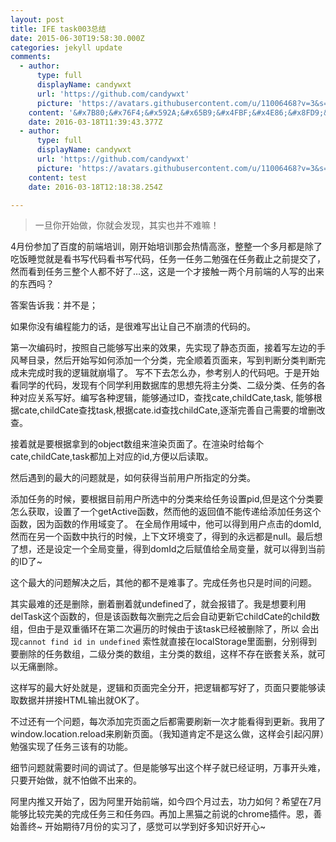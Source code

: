 ```yaml
---
layout: post
title: IFE task003总结
date: 2015-06-30T19:58:30.000Z
categories: jekyll update
comments:
  - author:
      type: full
      displayName: candywxt
      url: 'https://github.com/candywxt'
      picture: 'https://avatars.githubusercontent.com/u/11006468?v=3&s=73'
    content: '&#x7B80;&#x76F4;&#x592A;&#x65B9;&#x4FBF;&#x4E86;&#x8FD9;&#x4E2A;&#x8BC4;&#x8BBA;&#x7CFB;&#x7EDF;'
    date: 2016-03-18T11:39:43.377Z
  - author:
      type: full
      displayName: candywxt
      url: 'https://github.com/candywxt'
      picture: 'https://avatars.githubusercontent.com/u/11006468?v=3&s=73'
    content: test
    date: 2016-03-18T12:18:38.254Z

---
```

> 一旦你开始做，你就会发现，其实也并不难嘛！

4月份参加了百度的前端培训，刚开始培训那会热情高涨，整整一个多月都是除了吃饭睡觉就是看书写代码看书写代码，任务一任务二勉强在任务截止之前提交了，
然而看到任务三整个人都不好了…这，这是一个才接触一两个月前端的人写的出来的东西吗？

答案告诉我：并不是；

如果你没有编程能力的话，是很难写出让自己不崩溃的代码的。

第一次编码时，按照自己能够写出来的效果，先实现了静态页面，接着写左边的手风琴目录，然后开始写如何添加一个分类，完全顺着页面来，写到判断分类判断完成未完成时我的逻辑就崩塌了。
写不下去怎么办，参考别人的代码吧。于是开始看同学的代码，发现有个同学利用数据库的思想先将主分类、二级分类、任务的各种对应关系写好。编写各种逻辑，能够通过ID，查找cate,childCate,task,
能够根据cate,childCate查找task,根据cate.id查找childCate,逐渐完善自己需要的增删改查。

接着就是要根据拿到的object数组来渲染页面了。在渲染时给每个cate,childCate,task都加上对应的id,方便以后读取。

然后遇到的最大的问题就是，如何获得当前用户所指定的分类。

添加任务的时候，要根据目前用户所选中的分类来给任务设置pid,但是这个分类要怎么获取，设置了一个getActive函数，然而他的返回值不能传递给添加任务这个函数，因为函数的作用域变了。
在全局作用域中，他可以得到用户点击的domId,然而在另一个函数中执行的时候，上下文环境变了，得到的永远都是null。最后想了想，还是设定一个全局变量，得到domId之后赋值给全局变量，就可以得到当前的ID了~

这个最大的问题解决之后，其他的都不是难事了。完成任务也只是时间的问题。

其实最难的还是删除，删着删着就undefined了，就会报错了。我是想要利用delTask这个函数的，但是该函数每次删完之后会自动更新它childCate的child数组，但由于是双重循环在第二次遍历的时候由于该task已经被删除了，所以
会出现`cannot find id in undefined` 索性就直接在localStorage里面删，分别得到要删除的任务数组，二级分类的数组，主分类的数组，这样不存在嵌套关系，就可以无痛删除。

这样写的最大好处就是，逻辑和页面完全分开，把逻辑都写好了，页面只要能够读取数据并拼接HTML输出就OK了。

不过还有一个问题，每次添加完页面之后都需要刷新一次才能看得到更新。我用了window.location.reload来刷新页面。（我知道肯定不是这么做，这样会引起闪屏）勉强实现了任务三该有的功能。

细节问题就需要时间的调试了。但是能够写出这个样子就已经证明，万事开头难，只要开始做，就不怕做不出来的。

阿里内推又开始了，因为阿里开始前端，如今四个月过去，功力如何？希望在7月能够比较完美的完成任务三和任务四。再加上黑猫之前说的chrome插件。恩，善始善终~
开始期待7月份的实习了，感觉可以学到好多知识好开心~